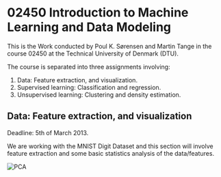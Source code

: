 ﻿02450 Introduction to Machine Learning and Data Modeling
=======================================

This is the Work conducted by Poul K. Sørensen and Martin Tange in the course 02450 at the Technical University of Denmark (DTU). 


The course is separated into three assignments involving:  
1. 	Data: Feature extraction, and visualization.  
2.	Supervised learning: Classification and regression.  
3.	Unsupervised learning: Clustering and density estimation.  

Data: Feature extraction, and visualization
----------------------------------------------
Deadline: 5th of March 2013.

We are working with the MNIST Digit Dataset and this section will involve feature extraction and some basic statistics analysis of the data/features.


![PCA](https://raw.github.com/mktange/IntroMachineLearning/master/conf/img/pc_projections.jpg)

